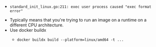 - ```
  standard_init_linux.go:211: exec user process caused "exec format error"
  ```
- Typically means that you're trying to run an image on a runtime on a different CPU architecture.
- Use docker buildx
	- ```
	  docker buildx build --platform=linux/amd64 -t ...
	  ```